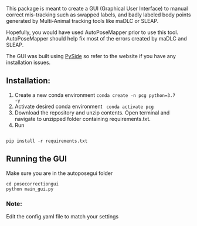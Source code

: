 This package is meant to create a GUI (Graphical User Interface) to manual 
correct mis-tracking such as swapped labels, and badly labeled body points 
generated by Multi-Animal tracking tools like maDLC or SLEAP.

Hopefully, you would have used AutoPoseMapper prior to use this tool. 
AutoPoseMapper should help fix most of the errors created by maDLC and SLEAP.

The GUI was built using [PySide](https://wiki.qt.io/Qt_for_Python) 
so refer to the website if you have any installation issues.

## Installation:
1. Create a new conda environment <code>conda create -n pcg python=3.7 -y </code>
2. Activate desired conda environment <code> conda activate pcg </code>
3. Download the repository and unzip contents. Open terminal and 
navigate to unzipped folder containing requirements.txt.
4. Run   
<code>
pip install -r requirements.txt  
</code>  

## Running the GUI
Make sure you are in the autoposegui folder
```commandline
cd posecorrectiongui
python main_gui.py
```

### Note:
Edit the config.yaml file to match your settings